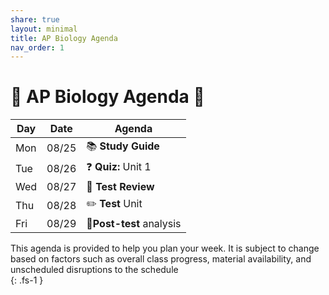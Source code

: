 ```yaml
---
share: true
layout: minimal
title: AP Biology Agenda
nav_order: 1
---
```

# 🧬 AP Biology Agenda 🦠  
  
| Day | Date  | Agenda                   |  
| --- | ----- | ------------------------ |  
| Mon | 08/25 | 📚 **Study Guide**       |  
| Tue | 08/26 | ❓ **Quiz:** Unit 1       |  
| Wed | 08/27 | 🔄 **Test Review**       |  
| Thu | 08/28 | ✏️ **Test** Unit         |  
| Fri | 08/29 | 🧾**Post-test** analysis |  
  
  
This agenda is provided to help you plan your week. It is subject to change based on factors such as overall class progress, material availability, and unscheduled disruptions to the schedule  
{: .fs-1 }